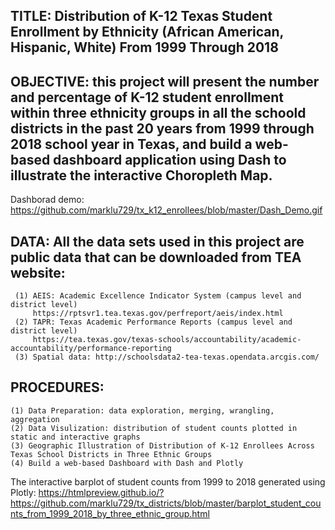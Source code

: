 ## TITLE: Distribution of K-12 Texas Student Enrollment by Ethnicity (African American, Hispanic, White) From 1999 Through 2018 

## OBJECTIVE: this project will present the number and percentage of K-12 student enrollment within three ethnicity groups in all the schoold districts in the past 20 years from 1999 through 2018 school year in Texas, and build a web-based dashboard application using Dash to illustrate the interactive Choropleth Map.

Dashborad demo:
https://github.com/marklu729/tx_k12_enrollees/blob/master/Dash_Demo.gif


## DATA: All the data sets used in this project are public data that can be downloaded from TEA website:
     (1) AEIS: Academic Excellence Indicator System (campus level and district level)
         https://rptsvr1.tea.texas.gov/perfreport/aeis/index.html
     (2) TAPR: Texas Academic Performance Reports (campus level and district level)
         https://tea.texas.gov/texas-schools/accountability/academic-accountability/performance-reporting
     (3) Spatial data: http://schoolsdata2-tea-texas.opendata.arcgis.com/

## PROCEDURES:
    (1) Data Preparation: data exploration, merging, wrangling, aggregation
    (2) Data Visulization: distribution of student counts plotted in static and interactive graphs
    (3) Geographic Illustration of Distribution of K-12 Enrollees Across Texas School Districts in Three Ethnic Groups 
    (4) Build a web-based Dashboard with Dash and Plotly

The interactive barplot of student counts from 1999 to 2018 generated using Plotly:
https://htmlpreview.github.io/?https://github.com/marklu729/tx_districts/blob/master/barplot_student_counts_from_1999_2018_by_three_ethnic_group.html
